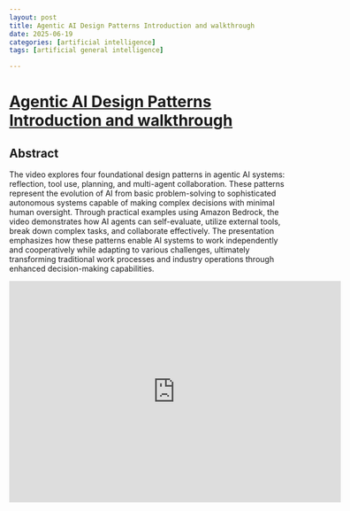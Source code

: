 ```yaml
---
layout: post
title: Agentic AI Design Patterns Introduction and walkthrough 
date: 2025-06-19
categories: [artificial intelligence]
tags: [artificial general intelligence]

---
```


# [Agentic AI Design Patterns Introduction and walkthrough](https://www.youtube.com/watch?v=MrD9tCNpOvU)

## Abstract

The video explores four foundational design patterns in agentic AI systems: reflection, tool use, planning, and multi-agent collaboration. These patterns represent the evolution of AI from basic problem-solving to sophisticated autonomous systems capable of making complex decisions with minimal human oversight. Through practical examples using Amazon Bedrock, the video demonstrates how AI agents can self-evaluate, utilize external tools, break down complex tasks, and collaborate effectively. The presentation emphasizes how these patterns enable AI systems to work independently and cooperatively while adapting to various challenges, ultimately transforming traditional work processes and industry operations through enhanced decision-making capabilities.

<iframe width="600" height="400" src="https://www.youtube.com/embed/MrD9tCNpOvU?si=DwZC77ydSX3wByR5" title="YouTube video player" frameborder="0" allow="accelerometer; autoplay; clipboard-write; encrypted-media; gyroscope; picture-in-picture; web-share" referrerpolicy="strict-origin-when-cross-origin" allowfullscreen></iframe>